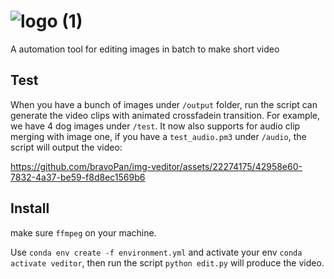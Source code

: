 #  ![logo (1)](https://github.com/bravoPan/img-veditor/assets/22274175/93bd1a6f-88ac-442d-94b6-bcaad90a3808) 

A automation tool for editing images in batch to make short video

## Test
When you have a bunch of images under `/output` folder, run the script can generate the video clips with animated crossfadein transition. For example, we have 4 dog images under `/test`. It now also supports for audio clip merging with image one, if you have a `test_audio.pm3` under `/audio`, the script will output the video:


https://github.com/bravoPan/img-veditor/assets/22274175/42958e60-7832-4a37-be59-f8d8ec1569b6


## Install
make sure `ffmpeg` on your machine.

Use `conda env create -f environment.yml` and activate your env `conda activate veditor`, then run the script `python edit.py` will produce the video.

